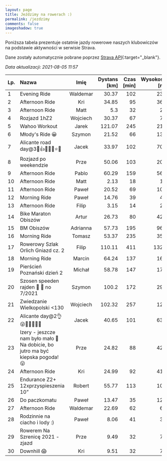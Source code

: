 ```yaml
---
layout: page
title: Jeździmy na rowerach :)
permalink: /jezdzimy
comments: false
imageshadow: true
---
```


Poniższa tabela prezentuje ostatnie jazdy rowerowe naszych klubowiczów na podstawie aktywności w serwisie Strava.

Dane zostały automatycznie pobrane poprzez [Strava API](https://developers.strava.com/docs/reference/#api-Clubs-getClubActivitiesById){:target="_blank"}.

*Data aktualizacji: 2021-08-05 11:57*

Lp. | Nazwa | Imię | Dystans [km] | Czas [min] | Wysokość [m]
:--- | :--- | :---: | ---: | ---: | ---:
1|Evening Ride|Waldemar|30.37|102|237
2|Afternoon Ride|Kri|34.85|95|363
3|Afternoon Ride|Matt|5.3|32|20
4|Rozjazd 1hZ2|Wojciech|30.37|67|78
5|Wahoo Workout|Jarek|121.07|245|210
6|Młody's Ride 😀|Szymon|21.52|66|139
7|Alicante road day@3💚👍😎🤪🔝⭐🙂|Jacek|33.97|102|700
8|Rozjazd po weekendzie |Prze|50.06|103|208
9|Afternoon Ride|Pablo|60.29|159|567
10|Afternoon Ride|Matt|2.13|18|11
11|Afternoon Ride|Paweł|20.52|69|102
12|Morning Ride|Paweł|14.76|39|49
13|Afternoon Ride|Filip|3.15|14|22
14|Bike Maraton Obiszów|Artur|26.73|80|423
15|BM Obiszów|Adrianna|57.73|195|965
16|Morning Ride|Tomasz|53.37|235|357
17|Rowerowy Szlak Orlich Gniazd cz. 2|Filip|110.11|411|1323
18|Morning Ride|Marcin|64.24|137|169
19|Pierścień Poznański dzień 2|Michał|58.78|147|177
20|Szosen speeden rajden 🤣 💯 no 7/2021|Szymon|100.2|172|294
21|Zwiedzanie Wielkopolski <130|Wojciech|102.32|257|124
22|Alicante day@2👌😜🚴‍♂️🤸‍♂️🔝|Jacek|40.65|101|631
23|Izery - jeszcze nam było mało 🤭 Na dobicie, bo jutro ma być kiepska pogoda! 😛|Prze|24.82|88|423
24|Afternoon Ride|Kri|24.99|92|415
25|Endurance Z2+ 12xprzyspieszenia 10”|Robert|55.77|113|103
26|Do paczkomatu|Paweł|13.47|35|128
27|Afternoon Ride|Waldemar|22.69|62|69
28|Rodzinnie na ciacho i lody :)|Paweł|8.06|41|35
29|Rowerem Na Szrenicę 2021 - zjazd |Prze|9.49|32|76
30|Downhill 😱|Kri|9.51|32|74

